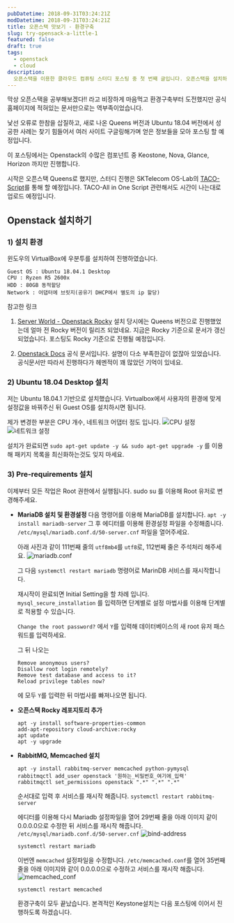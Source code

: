 ```yaml
---
pubDatetime: 2018-09-31T03:24:21Z
modDatetime: 2018-09-31T03:24:21Z
title: 오픈스택 맛보기 - 환경구축
slug: try-opensack-a-little-1
featured: false
draft: true
tags:
  - openstack
  - cloud
description:
  오픈스택을 이용한 클라우드 컴퓨팅 스터디 포스팅 중 첫 번째 글입니다. 오픈스택을 설치하기 위한 기본적인 환경을 구축합니다.
---
```


<!-- excerpt -->
막상 오픈스택을 공부해보겠다!! 라고 비장하게 마음먹고 환경구축부터 도전했지만 공식 홈페이지에 적혀있는 문서만으로는 역부족이었습니다.

낯선 오류로 한참을 삽질하고, 새로 나온 Queens 버전과 Ubuntu 18.04 버전에서 성공한 사례는 찾기 힘들어서 여러 사이트 구글링해가며 얻은 정보들을 모아 포스팅 할 예정입니다.

이 포스팅에서는 Openstack의 수많은 컴포넌트 중 Keostone, Nova, Glance, Horizon 까지만 진행합니다.

시작은 오픈스택 Queens로 했지만, 스터디 진행은 SKTelecom OS-Lab의 [TACO-Script](https://github.com/sktelecom-oslab/taco-scripts)를 통해 할 예정입니다. TACO-All in One Script 관련해서도 시간이 나는대로 업로드 예정입니다.

## Openstack 설치하기

### 1) 설치 환경
윈도우의 VirtualBox에 우분투를 설치하여 진행하였습니다.
```
Guest OS : Ubuntu 18.04.1 Desktop
CPU : Ryzen R5 2600x
HDD : 80GB 동적할당
Network : 어댑터에 브릿지(공유기 DHCP에서 별도의 ip 할당)
```

참고한 링크
1. [Server World - Openstack Rocky](https://www.server-world.info/en/note?os=Ubuntu_18.04&p=openstack_rocky&f=1)
  설치 당시에는 Queens 버전으로 진행했었는데 얼마 전 Rocky 버전이 릴리즈 되었네요. 지금은 Rocky 기준으로 문서가 갱신되었습니다. 포스팅도 Rocky 기준으로 진행될 예정입니다.

2. [Openstack Docs](https://docs.openstack.org/install-guide/openstack-services.html#minimal-deployment-for-rocky) 
   공식 문서입니다. 설명이 다소 부족한감이 없잖아 있었습니다. 공식문서만 따라서 진행하다가 헤멘적이 꽤 많았던 기억이 있네요.

### 2) Ubuntu 18.04 Desktop 설치

  저는 Ubuntu 18.04.1 기반으로 설치했습니다.
  Virtualbox에서 사용자의 환경에 맞게 설정값을 바꿔주신 뒤 Guest OS를 설치하시면 됩니다.

  제가 변경한 부분은 CPU 개수, 네트워크 어댑터 정도 입니다.
  ![CPU 설정](/assets/openstack/machine_set2.PNG)
  ![네트워크 설정](/assets/openstack/machine_set4.PNG)

  설치가 완료되면  `sudo apt-get update -y && sudo apt-get upgrade -y` 를 이용해 패키지 목록을 최신화하는것도 잊지 마세요.

### 3) Pre-requirements 설치

  이제부터 모든 작업은 Root 권한에서 실행됩니다.
  sudo su 를 이용해 Root 유저로 변경해주세요.

  - **MariaDB 설치 및 환경설정**
    다음 명령어를 이용해 MariaDB를 설치합니다.
    `apt -y install mariadb-server`
    그 후 에디터를 이용해 환경설정 파일을 수정해줍니다. 
    `/etc/mysql/mariadb.conf.d/50-server.cnf` 파일을 열어주세요.

    아래 사진과 같이 111번째 줄의 `utf8mb4`를 `utf8`로, 
    112번째 줄은 주석처리 해주세요.
    ![mariadb.conf](/assets/openstack/mariadb_conf.PNG)

    그 다음 `systemctl restart mariadb` 명령어로 MarinDB 서비스를 재시작합니다.


    재시작이 완료되면 Initial Setting을 할 차례 입니다.
    `mysql_secure_installation` 를 입력하면 단계별로 설정 마법사를 이용해 단계별로 적용할 수 있습니다.

    `Change the root password?` 에서 `Y`를 입력해 데이터베이스의 새 root 유저 패스워드를 입력하세요.

    그 뒤 나오는
    ```
    Remove anonymous users?
    Disallow root login remotely?
    Remove test database and access to it?
    Reload privilege tables now?
    ```
    에 모두 `Y`를 입력한 뒤 마법사를 빠져나오면 됩니다.


  - **오픈스택 Rocky 레포지토리 추가**
   
    ```
    apt -y install software-properties-common 
    add-apt-repository cloud-archive:rocky 
    apt update 
    apt -y upgrade
    ```
  - **RabbitMQ, Memcached 설치**

    ``` 
    apt -y install rabbitmq-server memcached python-pymysql
    rabbitmqctl add_user openstack '원하는_비밀번호_여기에_입력'
    rabbitmqctl set_permissions openstack ".*" ".*" ".*" 
    ```
    
    순서대로 입력 후 서비스를 재시작 해줍니다.
    `systemctl restart rabbitmq-server`

    에디터를 이용해 다시 Mariadb 설정파일을 열어 29번째 줄을 아래 이미지 같이 0.0.0.0으로 수정한 뒤 서비스를 재시작 해줍니다.
    `/etc/mysql/mariadb.conf.d/50-server.cnf`
    ![bind-address](/assets/openstack/bind_address.PNG)

    `systemctl restart mariadb`

    이번엔 `memcached` 설정파일을 수정합니다.
    `/etc/memcached.conf`를 열어 35번째 줄을 아래 이미지와 같이 0.0.0.0으로 수정하고 서비스를 재시작 해줍니다.
    ![memcached_conf](/assets/openstack/memcached_conf.PNG)

    `systemctl restart memcached`

    환경구축이 모두 끝났습니다.
    본격적인 Keystone설치는 다음 포스팅에 이어서 진행하도록 하겠습니다.
